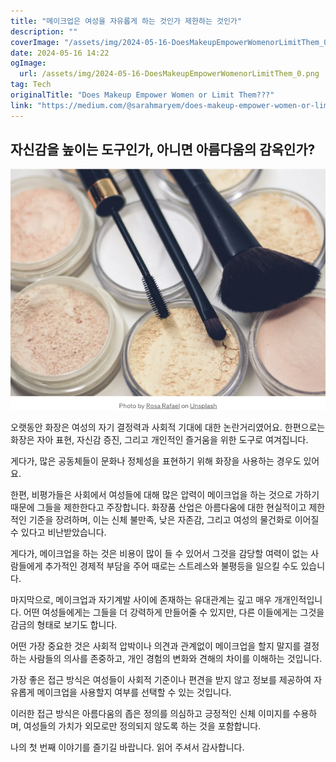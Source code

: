 ```yaml
---
title: "메이크업은 여성을 자유롭게 하는 것인가 제한하는 것인가"
description: ""
coverImage: "/assets/img/2024-05-16-DoesMakeupEmpowerWomenorLimitThem_0.png"
date: 2024-05-16 14:22
ogImage: 
  url: /assets/img/2024-05-16-DoesMakeupEmpowerWomenorLimitThem_0.png
tag: Tech
originalTitle: "Does Makeup Empower Women or Limit Them???"
link: "https://medium.com/@sarahmaryem/does-makeup-empower-women-or-limit-them-6f8eef29fd3b"
---
```



## 자신감을 높이는 도구인가, 아니면 아름다움의 감옥인가?

![image](/assets/img/2024-05-16-DoesMakeupEmpowerWomenorLimitThem_0.png)

오랫동안 화장은 여성의 자기 결정력과 사회적 기대에 대한 논란거리였어요. 한편으로는 화장은 자아 표현, 자신감 증진, 그리고 개인적인 즐거움을 위한 도구로 여겨집니다.

게다가, 많은 공동체들이 문화나 정체성을 표현하기 위해 화장을 사용하는 경우도 있어요.

<div class="content-ad"></div>

한편, 비평가들은 사회에서 여성들에 대해 많은 압력이 메이크업을 하는 것으로 가하기 때문에 그들을 제한한다고 주장합니다. 화장품 산업은 아름다움에 대한 현실적이고 제한적인 기준을 장려하며, 이는 신체 불만족, 낮은 자존감, 그리고 여성의 물건화로 이어질 수 있다고 비난받았습니다.

게다가, 메이크업을 하는 것은 비용이 많이 들 수 있어서 그것을 감당할 여력이 없는 사람들에게 추가적인 경제적 부담을 주어 때로는 스트레스와 불평등을 일으킬 수도 있습니다.

마지막으로, 메이크업과 자기계발 사이에 존재하는 유대관계는 깊고 매우 개개인적입니다. 어떤 여성들에게는 그들을 더 강력하게 만들어줄 수 있지만, 다른 이들에게는 그것을 감금의 형태로 보기도 합니다.

<div class="content-ad"></div>

어떤 가장 중요한 것은 사회적 압박이나 의견과 관계없이 메이크업을 할지 말지를 결정하는 사람들의 의사를 존중하고, 개인 경험의 변화와 견해의 차이를 이해하는 것입니다.

가장 좋은 접근 방식은 여성들이 사회적 기준이나 편견을 받지 않고 정보를 제공하여 자유롭게 메이크업을 사용할지 여부를 선택할 수 있는 것입니다.

이러한 접근 방식은 아름다움의 좁은 정의를 의심하고 긍정적인 신체 이미지를 수용하며, 여성들의 가치가 외모로만 정의되지 않도록 하는 것을 포함합니다.

나의 첫 번째 이야기를 즐기길 바랍니다. 읽어 주셔서 감사합니다.
